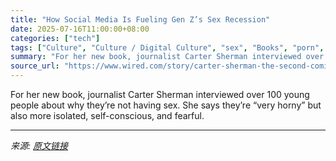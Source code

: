 ```yaml
---
title: "How Social Media Is Fueling Gen Z’s Sex Recession"
date: 2025-07-16T11:00:00+08:00
categories: ["tech"]
tags: ["Culture", "Culture / Digital Culture", "sex", "Books", "porn", "Social Media", "Teens", "mental health", "Wired Q&A"]
summary: "For her new book, journalist Carter Sherman interviewed over 100 young people about why they’re not having sex. She says they’re “very horny” but also more isolated, self-conscious, and fearful."
source_url: "https://www.wired.com/story/carter-sherman-the-second-coming-interview/"
---
```


For her new book, journalist Carter Sherman interviewed over 100 young people about why they’re not having sex. She says they’re “very horny” but also more isolated, self-conscious, and fearful.

---

*来源: [原文链接](https://www.wired.com/story/carter-sherman-the-second-coming-interview/)*
